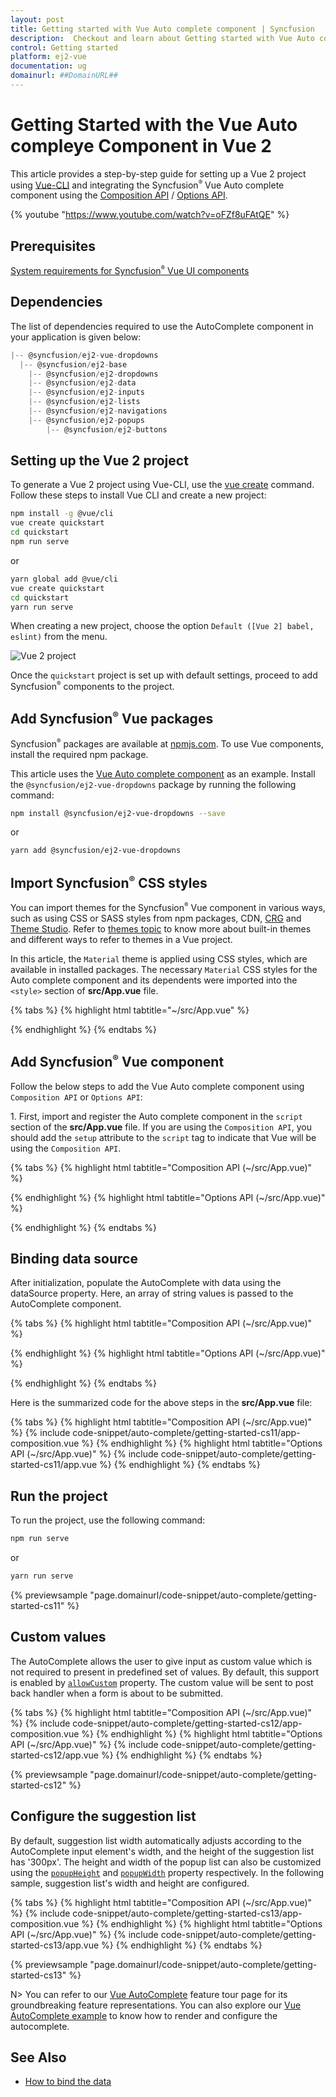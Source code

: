 ```yaml
---
layout: post
title: Getting started with Vue Auto complete component | Syncfusion
description:  Checkout and learn about Getting started with Vue Auto complete component of Syncfusion Essential JS 2 and more details.
control: Getting started 
platform: ej2-vue
documentation: ug
domainurl: ##DomainURL##
---
```


# Getting Started with the Vue Auto compleye Component in Vue 2

This article provides a step-by-step guide for setting up a Vue 2 project using [Vue-CLI](https://cli.vuejs.org/) and integrating the Syncfusion<sup style="font-size:70%">&reg;</sup> Vue Auto complete component using the [Composition API](https://vuejs.org/guide/introduction.html#composition-api) / [Options API](https://vuejs.org/guide/introduction.html#options-api).

{% youtube "https://www.youtube.com/watch?v=oFZf8uFAtQE" %}

## Prerequisites

[System requirements for Syncfusion<sup style="font-size:70%">&reg;</sup> Vue UI components](https://ej2.syncfusion.com/vue/documentation/system-requirements/)

## Dependencies

The list of dependencies required to use the AutoComplete component in your application is given below:

```javascript
|-- @syncfusion/ej2-vue-dropdowns
  |-- @syncfusion/ej2-base
    |-- @syncfusion/ej2-dropdowns
    |-- @syncfusion/ej2-data
    |-- @syncfusion/ej2-inputs
    |-- @syncfusion/ej2-lists
    |-- @syncfusion/ej2-navigations
    |-- @syncfusion/ej2-popups
        |-- @syncfusion/ej2-buttons
```

## Setting up the Vue 2 project

To generate a Vue 2 project using Vue-CLI, use the [vue create](https://cli.vuejs.org/#getting-started) command. Follow these steps to install Vue CLI and create a new project:

```bash
npm install -g @vue/cli
vue create quickstart
cd quickstart
npm run serve
```

or

```bash
yarn global add @vue/cli
vue create quickstart
cd quickstart
yarn run serve
```

When creating a new project, choose the option `Default ([Vue 2] babel, eslint)` from the menu.

![Vue 2 project](../appearance/images/vue2-terminal.png)

Once the `quickstart` project is set up with default settings, proceed to add Syncfusion<sup style="font-size:70%">&reg;</sup> components to the project.

## Add Syncfusion<sup style="font-size:70%">&reg;</sup> Vue packages

Syncfusion<sup style="font-size:70%">&reg;</sup> packages are available at [npmjs.com](https://www.npmjs.com/search?q=ej2-vue). To use Vue components, install the required npm package.

This article uses the [Vue Auto complete component](https://www.syncfusion.com/vue-components/vue-autocomplete) as an example. Install the `@syncfusion/ej2-vue-dropdowns` package by running the following command:

```bash
npm install @syncfusion/ej2-vue-dropdowns --save
```
or

```bash
yarn add @syncfusion/ej2-vue-dropdowns
```

## Import Syncfusion<sup style="font-size:70%">&reg;</sup> CSS styles

You can import themes for the Syncfusion<sup style="font-size:70%">&reg;</sup> Vue component in various ways, such as using CSS or SASS styles from npm packages, CDN, [CRG](https://ej2.syncfusion.com/javascript/documentation/common/custom-resource-generator/) and [Theme Studio](https://ej2.syncfusion.com/vue/documentation/appearance/theme-studio/). Refer to [themes topic](https://ej2.syncfusion.com/vue/documentation/appearance/theme/) to know more about built-in themes and different ways to refer to themes in a Vue project.

In this article, the `Material` theme is applied using CSS styles, which are available in installed packages. The necessary `Material` CSS styles for the Auto complete component and its dependents were imported into the `<style>` section of **src/App.vue** file.

{% tabs %}
{% highlight html tabtitle="~/src/App.vue" %}

<style>
@import "../node_modules/@syncfusion/ej2-base/styles/material.css";
@import "../node_modules/@syncfusion/ej2-inputs/styles/material.css";
@import "../node_modules/@syncfusion/ej2-vue-dropdowns/styles/material.css";
</style>

{% endhighlight %}
{% endtabs %}

## Add Syncfusion<sup style="font-size:70%">&reg;</sup> Vue component

Follow the below steps to add the Vue Auto complete component using `Composition API` or `Options API`:

1\. First, import and register the Auto complete component in the `script` section of the **src/App.vue** file. If you are using the `Composition API`, you should add the `setup` attribute to the `script` tag to indicate that Vue will be using the `Composition API`.

{% tabs %}
{% highlight html tabtitle="Composition API (~/src/App.vue)" %}

<script setup>
import { AutoCompleteComponent as EjsAutocomplete } from '@syncfusion/ej2-vue-dropdowns';
</script>

{% endhighlight %}
{% highlight html tabtitle="Options API (~/src/App.vue)" %}

<script>
import { AutoCompleteComponent } from '@syncfusion/ej2-vue-dropdowns';

export default {
  components: {
    'ejs-autocomplete': AutoCompleteComponent
  }
}
</script>

{% endhighlight %}
{% endtabs %}

## Binding data source

After initialization, populate the AutoComplete with data using the dataSource property. Here, an array of string values is passed to the AutoComplete component.

{% tabs %}
{% highlight html tabtitle="Composition API (~/src/App.vue)" %}

<template>
    <div id="app">
    <ejs-autocomplete :dataSource='sportsData' :placeholder="waterMark"></ejs-autocomplete>
  </div>
</template>
<script setup>
import { AutoCompleteComponent as EjsAutocomplete } from '@syncfusion/ej2-vue-dropdowns';
const waterMark = 'e.g. Basketball';
const sportsData = ['American Football', 'Badminton', 'Basketball', 'Cricket',
                'Football', 'Golf', 'Gymnastics',
                'Hockey', 'Rugby', 'Snooker', 'Tennis'
            ];
</script>

{% endhighlight %}
{% highlight html tabtitle="Options API (~/src/App.vue)" %}

</template>
<script>
import { AutoCompleteComponent } from '@syncfusion/ej2-vue-dropdowns';
export default {
  components: {
    'ejs-autocomplete': AutoCompleteComponent
  },
  name: 'app',
  data () {
    return {
      waterMark : 'e.g. Basketball',
      sportsData: ['American Football', 'Badminton', 'Basketball', 'Cricket',
                'Football', 'Golf', 'Gymnastics',
                'Hockey', 'Rugby', 'Snooker', 'Tennis'
            ]
    }
  }
}
</script>

{% endhighlight %}
{% endtabs %}

Here is the summarized code for the above steps in the **src/App.vue** file:

{% tabs %}
{% highlight html tabtitle="Composition API (~/src/App.vue)" %}
{% include code-snippet/auto-complete/getting-started-cs11/app-composition.vue %}
{% endhighlight %}
{% highlight html tabtitle="Options API (~/src/App.vue)" %}
{% include code-snippet/auto-complete/getting-started-cs11/app.vue %}
{% endhighlight %}
{% endtabs %}

## Run the project

To run the project, use the following command:

```bash
npm run serve
```

or

```bash
yarn run serve
```
        
{% previewsample "page.domainurl/code-snippet/auto-complete/getting-started-cs11" %}

## Custom values

The AutoComplete allows the user to give input as custom value which is not required to present in predefined set of values. By default, this support is enabled by [`allowCustom`](https://ej2.syncfusion.com/vue/documentation/api/auto-complete/#allowcustom) property. The custom value will be sent to post back handler when a form is about to be submitted.

{% tabs %}
{% highlight html tabtitle="Composition API (~/src/App.vue)" %}
{% include code-snippet/auto-complete/getting-started-cs12/app-composition.vue %}
{% endhighlight %}
{% highlight html tabtitle="Options API (~/src/App.vue)" %}
{% include code-snippet/auto-complete/getting-started-cs12/app.vue %}
{% endhighlight %}
{% endtabs %}
        
{% previewsample "page.domainurl/code-snippet/auto-complete/getting-started-cs12" %}

## Configure the suggestion list

By default, suggestion list width automatically adjusts according to the AutoComplete input element's width, and the height of the suggestion list has '300px'. The height and width of the popup list can also be customized using the [`popupHeight`](https://ej2.syncfusion.com/vue/documentation/api/auto-complete/#popupheight) and [`popupWidth`](https://ej2.syncfusion.com/vue/documentation/api/auto-complete/#popupwidth) property respectively. In the following sample, suggestion list's width and height are configured.

{% tabs %}
{% highlight html tabtitle="Composition API (~/src/App.vue)" %}
{% include code-snippet/auto-complete/getting-started-cs13/app-composition.vue %}
{% endhighlight %}
{% highlight html tabtitle="Options API (~/src/App.vue)" %}
{% include code-snippet/auto-complete/getting-started-cs13/app.vue %}
{% endhighlight %}
{% endtabs %}
        
{% previewsample "page.domainurl/code-snippet/auto-complete/getting-started-cs13" %}

N> You can refer to our [Vue AutoComplete](https://www.syncfusion.com/vue-ui-components/vue-autocomplete) feature tour page for its groundbreaking feature representations. You can also explore our [Vue AutoComplete example](https://ej2.syncfusion.com/vue/demos/#/material/auto-complete/default.html) to know how to render and configure the autocomplete.

## See Also

* [How to bind the data](./data-binding)